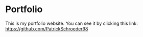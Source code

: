 # Portfolio
This is my portfolio website. You can see it by clicking this link:
https://github.com/PatrickSchroeder98